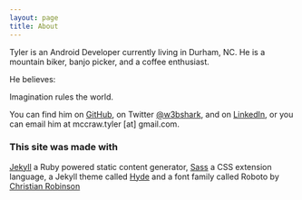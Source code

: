 ```yaml
---
layout: page
title: About
---
```


Tyler is an Android Developer currently living in Durham, NC. He is a mountain biker, banjo picker, and a coffee enthusiast.

He believes: 
<p class="message">
	Imagination rules the world.
</p>

You can find him on [GitHub](https://github.com/poole), on Twitter [@w3bshark](https://twitter.com/w3bshark), and on [LinkedIn](https://www.linkedin.com/in/tylermccraw), or you can email him at mccraw.tyler [at] gmail.com.

### This site was made with
[Jekyll](http://jekyllrb.com) a Ruby powered static content generator, [Sass](http://sass-lang.com/) a CSS extension language, a Jekyll theme called [Hyde](http://hyde.getpoole.com) and a font family called Roboto by [Christian Robinson](https://twitter.com/cr64)